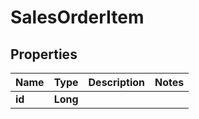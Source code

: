 
# SalesOrderItem

## Properties
Name | Type | Description | Notes
------------ | ------------- | ------------- | -------------
**id** | **Long** |  | 



